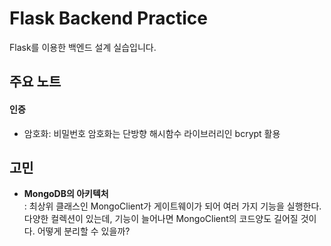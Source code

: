 # Flask Backend Practice
 Flask를 이용한 백엔드 설계 실습입니다. 
 
## 주요 노트
#### 인증
* 암호화: 비밀번호 암호화는 단방향 해시함수 라이브러리인 bcrypt 활용

## 고민
* **MongoDB의 아키텍처**  
  : 최상위 클래스인 MongoClient가 게이트웨이가 되어 여러 가지 기능을 실행한다. 다양한 컬렉션이 있는데, 기능이 늘어나면 MongoClient의 코드양도 길어질 것이다. 어떻게 분리할 수 있을까?
